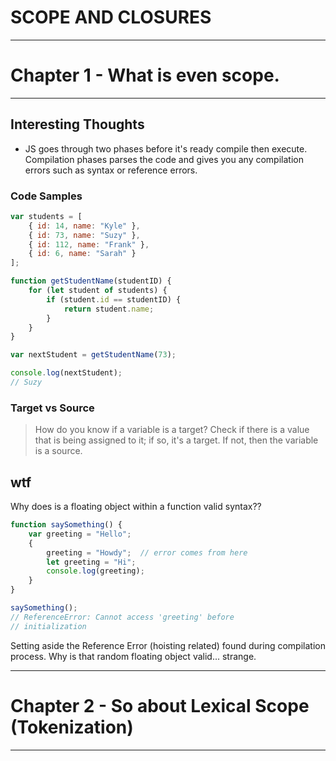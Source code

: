 # SCOPE AND CLOSURES

---
# Chapter 1 - What is even scope.
---

## Interesting Thoughts
* JS goes through two phases before it's ready compile then execute. Compilation phases parses the code and gives you any compilation errors such as syntax or reference errors.

### Code Samples

```JavaScript
var students = [
    { id: 14, name: "Kyle" },
    { id: 73, name: "Suzy" },
    { id: 112, name: "Frank" },
    { id: 6, name: "Sarah" }
];

function getStudentName(studentID) {
    for (let student of students) {
        if (student.id == studentID) {
            return student.name;
        }
    }
}

var nextStudent = getStudentName(73);

console.log(nextStudent);
// Suzy
```

###  Target vs Source
> How do you know if a variable is a target? Check if there is a value that is being assigned to it; if so, it's a target. If not, then the variable is a source.


## wtf

Why does is a floating object within a function valid syntax?? 

```JavaScript
function saySomething() {
    var greeting = "Hello";
    {
        greeting = "Howdy";  // error comes from here
        let greeting = "Hi";
        console.log(greeting);
    }
}

saySomething();
// ReferenceError: Cannot access 'greeting' before
// initialization
```
Setting aside the Reference Error (hoisting related) found during compilation process. Why is that random floating object valid... strange. 

---

# Chapter 2 - So about Lexical Scope (Tokenization)

---
